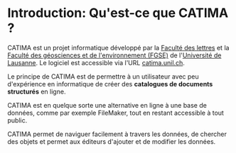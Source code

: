 # Introduction: Qu'est-ce que CATIMA ?

CATIMA est un projet informatique développé par la [Faculté des lettres](https://unil.ch/lettres) et la [Faculté des géosciences et de l'environnement (FGSE)](https://unil.ch/gse) de l'[Université de Lausanne](https://unil.ch/). Le logiciel est accessible via l'URL [catima.unil.ch](https://catima.unil.ch). 

Le principe de CATIMA est de permettre à un utilisateur avec peu d'expérience en informatique de créer des **catalogues de documents structurés** en ligne. 

CATIMA est en quelque sorte une alternative en ligne à une base de données, comme par exemple FileMaker, tout en restant accessible à tout public. 

CATIMA permet de naviguer facilement à travers les données, de chercher des objets et permet aux éditeurs d'ajouter et de modifier les données.
